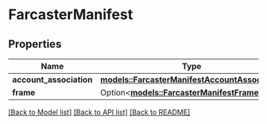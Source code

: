 # FarcasterManifest

## Properties

Name | Type | Description | Notes
------------ | ------------- | ------------- | -------------
**account_association** | [**models::FarcasterManifestAccountAssociation**](FarcasterManifest_account_association.md) |  | 
**frame** | Option<[**models::FarcasterManifestFrame**](FarcasterManifest_frame.md)> |  | [optional]

[[Back to Model list]](../README.md#documentation-for-models) [[Back to API list]](../README.md#documentation-for-api-endpoints) [[Back to README]](../README.md)


